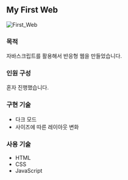 <h2>My First Web</h2>

![First_Web](https://github.com/oheeo/Jump_to_SpringBoot/assets/122732781/3f286721-aea4-4155-abd2-f82e6920a5da)


### 목적
자바스크립트를 활용해서 반응형 웹을 만들었습니다.

### 인원 구성
혼자 진행했습니다.

### 구현 기술
- 다크 모드
- 사이즈에 따른 레이아웃 변화

### 사용 기술
- HTML
- CSS
- JavaScript
